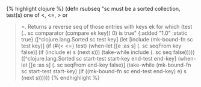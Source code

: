 {% highlight clojure %}
(defn rsubseq
  "sc must be a sorted collection, test(s) one of <, <=, > or
  >=. Returns a reverse seq of those entries with keys ek for
  which (test (.. sc comparator (compare ek key)) 0) is true"
  {:added "1.0"
   :static true}
  ([^clojure.lang.Sorted sc test key]
   (let [include (mk-bound-fn sc test key)]
     (if (#{< <=} test)
       (when-let [[e :as s] (. sc seqFrom key false)]
         (if (include e) s (next s)))
       (take-while include (. sc seq false)))))
  ([^clojure.lang.Sorted sc start-test start-key end-test end-key]
   (when-let [[e :as s] (. sc seqFrom end-key false)]
     (take-while (mk-bound-fn sc start-test start-key)
                 (if ((mk-bound-fn sc end-test end-key) e) s (next s))))))
{% endhighlight %}

